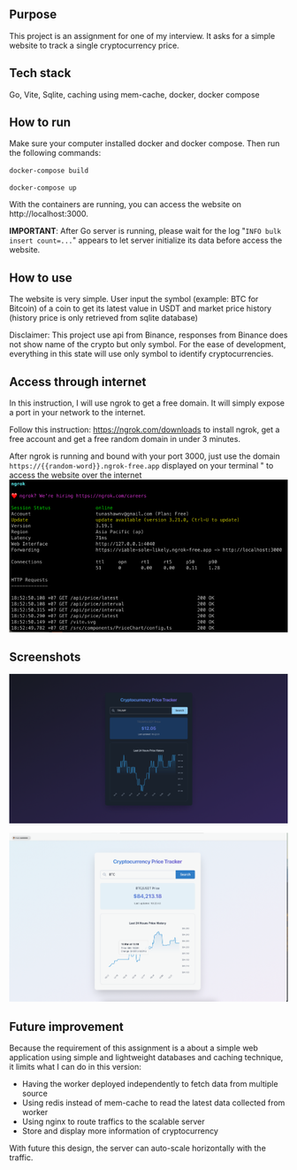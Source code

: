 ## Purpose
This project is an assignment for one of my interview. It asks
for a simple website to track a single cryptocurrency price.

## Tech stack
Go, Vite, Sqlite, caching using mem-cache, docker, docker compose

## How to run
Make sure your computer installed docker and docker compose.
Then run the following commands:

`docker-compose build
`

`docker-compose up
`

With the containers are running, you can access the website on http://localhost:3000.

**IMPORTANT**: After Go server is running, please wait for the log
"`INFO bulk insert count=...`" appears to let server initialize its data
before access the website.

## How to use
The website is very simple. User input the symbol (example: BTC for Bitcoin) of a coin to get
its latest value in USDT and market price history (history price is only retrieved from sqlite database)

Disclaimer: This project use api from Binance, responses from Binance does not show name of the
crypto but only symbol. For the ease of development, everything in this state will use only symbol
to identify cryptocurrencies.

## Access through internet
In this instruction, I will use ngrok to get a free domain.
It will simply expose a port in your network to the internet.

Follow this instruction: https://ngrok.com/downloads to install ngrok, 
get a free account and get a free random domain in under 3 minutes.

After ngrok is running and bound with your port 3000, just use 
the domain `https://{{random-word}}.ngrok-free.app` displayed on your terminal " to 
access the website over the internet ![img.png](img.png)

## Screenshots
![img_1.png](img_1.png)

![img_2.png](img_2.png)

## Future improvement
Because the requirement of this assignment is a about a simple web
application using simple and lightweight databases and caching technique,
it limits what I can do in this version:
* Having the worker deployed independently to fetch data from multiple source
* Using redis instead of mem-cache to read the latest data collected from worker
* Using nginx to route traffics to the scalable server
* Store and display more information of cryptocurrency

With future this design, the server can auto-scale horizontally with the traffic.
